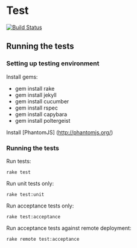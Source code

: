# Test

[![Build Status](https://travis-ci.org/vegatest-preprod/vegatest-preprod.github.com.png)](https://travis-ci.org/vegatest-preprod/vegatest-preprod.github.com)

## Running the tests

### Setting up testing environment

Install gems:

  - gem install rake
  - gem install jekyll
  - gem install cucumber
  - gem install rspec
  - gem install capybara
  - gem install poltergeist

Install [PhantomJS] (http://phantomjs.org/)

### Running the tests

Run tests:

    rake test

Run unit tests only:

    rake test:unit

Run acceptance tests only:

    rake test:acceptance

Run acceptance tests against remote deployment:

    rake remote test:acceptance